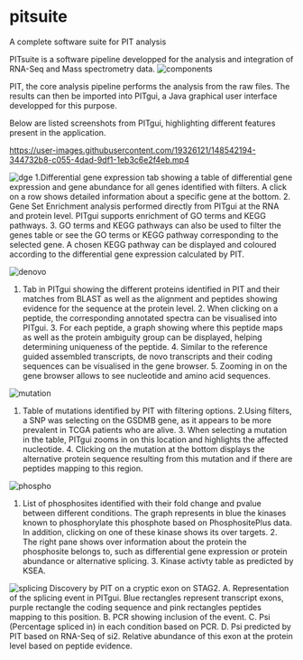 # pitsuite
A complete software suite for PIT analysis 






PITsuite is a software pipeline developped for the analysis and integration of RNA-Seq and Mass spectrometry data. 
![components](https://user-images.githubusercontent.com/19326121/143864818-4a23f6fe-7da1-46e8-8a6d-9243b52d3a3c.png)

PIT, the core analysis pipeline performs the analysis from the raw files. The results can then be imported into PITgui, a Java graphical user interface developped for this purpose.

Below are listed screenshots from PITgui, highlighting different features present in the application.




https://user-images.githubusercontent.com/19326121/148542194-344732b8-c055-4dad-9df1-1eb3c6e2f4eb.mp4




![dge](https://user-images.githubusercontent.com/19326121/143865117-e0ca718d-9211-4c09-9b00-1b727cefb860.png)
1.Differential gene expression tab showing a table of differential gene expression and gene abundance for all genes identified with filters. A click on a row shows detailed information about a specific gene at the bottom. 2. Gene Set Enrichment analysis performed directly from PITgui at the RNA and protein level. PITgui supports enrichment of GO terms and KEGG pathways. 3. GO terms and KEGG pathways can also be used to filter the genes table or see the GO terms or KEGG pathway corresponding to the selected gene. A chosen KEGG pathway can be displayed and coloured according to the differential gene expression calculated by PIT.


![denovo](https://user-images.githubusercontent.com/19326121/143865412-4dc1fbb6-5ca3-418c-b1a8-9321c93eec54.png)
1. Tab in PITgui showing the different proteins identified in PIT and their matches from BLAST as well as the alignment and peptides showing evidence for the sequence at the protein level. 2. When clicking on a peptide, the corresponding annotated spectra can be visualised into PITgui. 3. For each peptide, a graph showing where this peptide maps as well as the protein ambiguity group can be displayed, helping determining uniqueness of the peptide. 4. Similar to the reference guided assembled transcripts, de novo transcripts and their coding sequences can be visualised in the gene browser. 5. Zooming in on the gene browser allows to see nucleotide and amino acid sequences.

![mutation](https://user-images.githubusercontent.com/19326121/143865560-67fb4f76-184e-4795-9f33-90de1abdab5a.png)
1. Table of mutations identified by PIT with filtering options. 2.Using filters, a SNP was selecting on the GSDMB gene, as it appears to be more prevalent in TCGA patients who are alive. 3. When selecting a mutation in the table, PITgui zooms in on this location and highlights the affected nucleotide. 4. Clicking on the mutation at the bottom displays the alternative protein sequence resulting from this mutation and if there are peptides mapping to this region.


![phospho](https://user-images.githubusercontent.com/19326121/143865699-06b01241-9d8b-49fc-b5da-165f68e024d5.png)
1. List of phosphosites identified with their fold change and pvalue between different conditions. The graph represents in blue the kinases known to phosphorylate this phosphote based on PhosphositePlus data. In addition, clicking on one of these kinase shows its over targets. 2. The right pane shows over information about the protein the phosphosite belongs to, such as differential gene expression or protein abundance or alternative splicing. 3. Kinase activty table as predicted by KSEA.

![splicing](https://user-images.githubusercontent.com/19326121/143865923-de2c3b82-6a1a-44c8-8b9f-40e3f1216913.png)
Discovery by PIT on a cryptic exon on STAG2. A. Representation of the splicing event in PITgui. Blue rectangles represent transcript exons, purple rectangle the coding sequence and pink rectangles peptides mapping to this position. B. PCR showing inclusion of the event. C. Psi (Percentage spliced in) in each condition based on PCR. D. Psi predicted by PIT based on RNA-Seq of si2. Relative abundance of this exon at the protein level based on peptide evidence.

